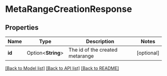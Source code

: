 # MetaRangeCreationResponse

## Properties

Name | Type | Description | Notes
------------ | ------------- | ------------- | -------------
**id** | Option<**String**> | The id of the created metarange | [optional]

[[Back to Model list]](../README.md#documentation-for-models) [[Back to API list]](../README.md#documentation-for-api-endpoints) [[Back to README]](../README.md)


